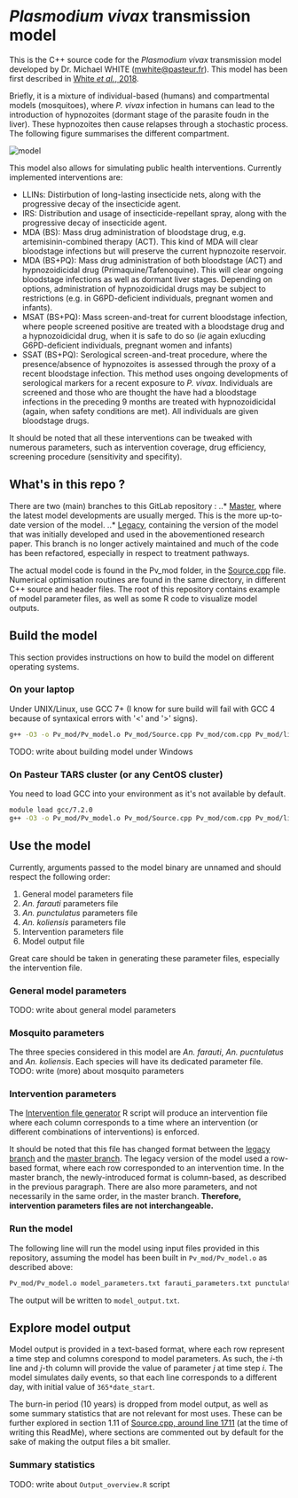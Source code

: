 # _Plasmodium vivax_ transmission model
This is the C++ source code for the _Plasmodium vivax_ transmission model developed by Dr. Michael WHITE (<mwhite@pasteur.fr>). This model has been first described in [White _et al._, 2018](dx.doi.org/10.1038/s41467-018-05860-8).

Briefly, it is a mixture of individual-based (humans) and compartmental models (mosquitoes), where _P. vivax_ infection in humans can lead to the introduction of hypnozoites (dormant stage of the parasite foudn in the liver). These hypnozoites then cause relapses through a stochastic process. The following figure summarises the different compartment.

![model](../blob/master/resources/model_compartments.png)

This model also allows for simulating public health interventions. Currently implemented interventions are:
* LLINs: Distirbution of long-lasting insecticide nets, along with the progressive decay of the insecticide agent.
* IRS: Distribution and usage of insecticide-repellant spray, along with the progressive decay of insecticide agent.
* MDA (BS): Mass drug administration of bloodstage drug, e.g. artemisinin-combined therapy (ACT). This kind of MDA will clear bloodstage infections but will preserve the current hypnozoite reservoir.
* MDA (BS+PQ): Mass drug administration of both bloodstage (ACT) and hypnozoidicidal drug (Primaquine/Tafenoquine). This will clear ongoing bloodstage infections as well as dormant liver stages. Depending on options, administration of hypnozoidicidal drugs may be subject to restrictions (e.g. in G6PD-deficient individuals, pregnant women and infants).
* MSAT (BS+PQ): Mass screen-and-treat for current bloodstage infection, where people screened positive are treated with a bloodstage drug and a hypnozoidicidal drug, when it is safe to do so (_ie_ again exlucding G6PD-deficient individuals, pregnant women and infants)
* SSAT (BS+PQ): Serological screen-and-treat procedure, where the presence/absence of hypnozoites is assessed through the proxy of a recent bloodstage infection. This method uses ongoing developments of serological markers for a recent exposure to _P. vivax_. Individuals are screened and those who are thought the have had a bloodstage infections in the preceding 9 months are treated with hypnozoidicidal (again, when safety conditions are met). All individuals are given bloodstage drugs.

It should be noted that all these interventions can be tweaked with numerous parameters, such as  intervention coverage, drug efficiency, screening procedure (sensitivity and specifity).

## What's in this repo ?
There are two (main) branches to this GitLab repository :
..* [Master](../blob/master/), where the latest model developments are usually merged. This is the more up-to-date version of the model.
..* [Legacy](../blob/legacy), containing the version of the model that was initially developed and used in the abovementioned research paper. This branch is no longer actively maintained and much of the code has been refactored, especially in respect to treatment pathways.

The actual model code is found in the Pv\_mod folder, in the [Source.cpp](../blob/master/Pv_mod/Source.cpp) file. Numerical optimisation routines are found in the same directory, in different C++ source and header files.
The root of this repository contains example of model parameter files, as well as some R code to visualize model outputs.

## Build the model
This section provides instructions on how to build the model on different operating systems.

### On your laptop
Under UNIX/Linux, use GCC 7+ (I know for sure build will fail with GCC 4 because of syntaxical errors with '\<' and '\>' signs).

```bash
g++ -O3 -o Pv_mod/Pv_model.o Pv_mod/Source.cpp Pv_mod/com.cpp Pv_mod/linpack.cpp Pv_mod/randlib.cpp
```

TODO: write about building model under Windows

### On Pasteur TARS cluster (or any CentOS cluster)
You need to load GCC into your environment as it's not available by default.
```bash
module load gcc/7.2.0
g++ -O3 -o Pv_mod/Pv_model.o Pv_mod/Source.cpp Pv_mod/com.cpp Pv_mod/linpack.cpp Pv_mod/randlib.cpp
```

## Use the model
Currently, arguments passed to the model binary are unnamed and should respect the following order:
1. General model parameters file
2. _An. farauti_ parameters file
3. _An. punctulatus_ parameters file
4. _An. koliensis_ parameters file
5. Intervention parameters file
6. Model output file

Great care should be taken in generating these parameter files, especially the intervention file. 

### General model parameters
TODO: write about general model parameters

### Mosquito parameters
The three species considered in this model are _An. farauti_, _An. pucntulatus_ and _An. koliensis_. Each species will have its dedicated parameter file.
TODO: write (more) about mosquito parameters

### Intervention parameters
The [Intervention file generator](../blob/master/Intervention_file_generator.R) R script will produce an intervention file where each column corresponds to a time where an intervention (or different combinations of interventions) is enforced.

It should be noted that this file has changed format between the [legacy branch](../blob/legacy/Intervention_file_generator.R) and the [master branch](../blob/master/Intervention_file_generator.R). The legacy version of the model used a row-based format, where each row corresponded to an intervention time. In the master branch, the newly-introduced format is column-based, as described in the previous paragraph. There are also more parameters, and not necessarily in the same order, in the master branch. __Therefore, intervention parameters files are not interchangeable.__

### Run the model
The following line will run the model using input files provided in this repository, assuming the model has been built in `Pv_mod/Pv_model.o` as described above:
```bash
Pv_mod/Pv_model.o model_parameters.txt farauti_parameters.txt punctulatus_parameters.txt koliensis_parameters.txt intervention_coverage.txt model_output.txt
```
The output will be written to `model_output.txt`.

## Explore model output
Model output is provided in a text-based format, where each row represent a time step and columns corespond to model parameters. As such, the _i_-th line and _j_-th column will provide the value of parameter _j_ at time step _i_. The model simulates daily events, so that each line corresponds to a different day, with initial value of `365*date_start`.

The burn-in period (10 years) is dropped from model output, as well as some summary statistics that are not relevant for most uses. These can be further explored in section 1.11 of [Source.cpp, around line 1711](../blob/master/Pv_mod/Source.cpp#L1711) (at the time of writing this ReadMe), where sections are commented out by default for the sake of making the output files a bit smaller.

### Summary statistics
TODO: write about `Output_overview.R` script